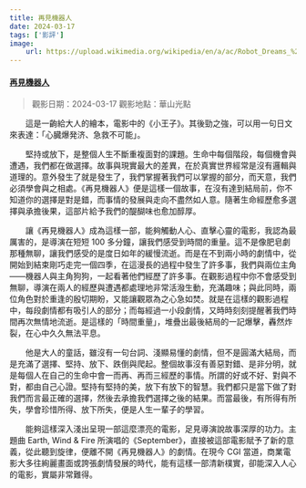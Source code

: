 ```yaml
---
title: 再見機器人
date: 2024-03-17
tags: ['影評']
image:
    url: https://upload.wikimedia.org/wikipedia/en/a/ac/Robot_Dreams_%28film%29_poster.jpg
---
```


#### [再見機器人](https://zh.wikipedia.org/zh-tw/%E5%86%8D%E8%A6%8B%E6%A9%9F%E5%99%A8%E4%BA%BA)

> 觀影日期：2024-03-17
> 觀影地點：華山光點

　　這是一齣給大人的繪本，電影中的《小王子》。其後勁之強，可以用一句日文來表達：「心臓爆発济、急救不可能」。

　　堅持或放下，是整個人生不斷重複面對的課題。生命中每個階段，每個機會與遭遇，我們都在做選擇。故事與現實最大的差異，在於真實世界經常是沒有邏輯與道理的。意外發生了就是發生了，我們掌握著我們可以掌握的部分，而天意，我們必須學會與之相處。《再見機器人》便是這樣一個故事，在沒有達到結局前，你不知道你的選擇是對是錯，而事情的發展與走向不盡然如人意。隨著生命經歷愈多選擇與承擔後果，這部片給予我們的醍醐味也愈加醇厚。

　　讓《再見機器人》成為這樣一部，能夠觸動人心、直擊心靈的電影，我認為最厲害的，是導演在短短 100 多分鐘，讓我們感受到時間的重量。這不是像肥皂劇那種無聊，讓我們感受的是度日如年的緩慢流逝。而是在不到兩小時的劇情中，從開始到結束剛巧走完一個四季，在這漫長的過程中發生了許多事，我們與兩位主角——機器人與主角狗狗，一起看著他們經歷了許多事。在觀影過程中你不會感受到無聊，導演在兩人的經歷與遭遇都處理地非常活潑生動，充滿趣味；與此同時，兩位角色對於重逢的殷切期盼，又能讓觀眾為之心急如焚。就是在這樣的觀影過程中，每段劇情都有吸引人的部分；而每經過一小段劇情，又時時刻刻提醒著我們時間再次無情地流逝。是這樣的「時間重量」，堆疊出最後結局的一記爆擊，轟然炸裂，在心中久久無法平息。

　　他是大人的童話，雖沒有一句台詞、淺顯易懂的劇情，但不是圓滿大結局，而是充滿了選擇、堅持、放下、跌倒與爬起。整個故事沒有善惡對錯、是非分明，就是每個人在自己的生命中會一而再、再而三經歷的事情。所謂的好或不好、對與不對，都由自己心證。堅持有堅持的美，放下有放下的智慧。我們都只是當下做了對我們而言最正確的選擇，然後去承擔我們選擇之後的結果。而當最後，有所得有所失，學會珍惜所得、放下所失，便是人生一輩子的學習。

　　能夠這樣深入淺出呈現一部這麼漂亮的電影，足見導演說故事深厚的功力。主題曲 Earth, Wind & Fire 所演唱的《September》，直接被這部電影賦予了新的意義，從此聽到旋律，便離不開《再見機器人》的劇情。在現今 CGI 當道，商業電影大多往絢麗畫面或誇張劇情發展的時代，能有這樣一部清新樸實，卻能深入人心的電影，實屬非常難得。